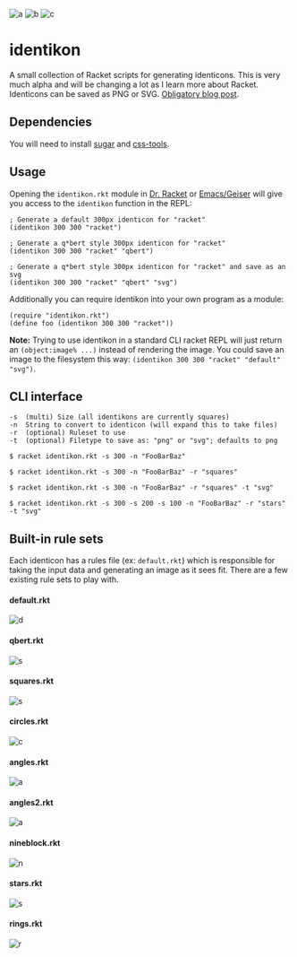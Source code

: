 ![a](https://dl.dropboxusercontent.com/u/4221594/github/darren_200.png) ![b](https://dl.dropboxusercontent.com/u/4221594/github/norma_200.png) ![c](https://dl.dropboxusercontent.com/u/4221594/github/koji_200.png)

identikon
=========

A small collection of Racket scripts for generating identicons. This is very much alpha and will be changing a lot as I learn more about Racket. Identicons can be saved as PNG or SVG. [Obligatory blog post](http://darrennewton.com/2015/01/04/deterministic-pixels/).

## Dependencies

You will need to install [sugar](http://pkg-build.racket-lang.org/doc/sugar/index.html) and [css-tools](https://github.com/mbutterick/css-tools).

## Usage

Opening the `identikon.rkt` module in [Dr. Racket](http://docs.racket-lang.org/drracket/) or [Emacs/Geiser](http://docs.racket-lang.org/guide/Emacs.html) will give you access to the `identikon` function in the REPL:

```racket
; Generate a default 300px identicon for "racket"
(identikon 300 300 "racket")

; Generate a q*bert style 300px identicon for "racket"
(identikon 300 300 "racket" "qbert")

; Generate a q*bert style 300px identicon for "racket" and save as an svg
(identikon 300 300 "racket" "qbert" "svg")
```

Additionally you can require identikon into your own program as a module:

```racket
(require "identikon.rkt")
(define foo (identikon 300 300 "racket"))
```

**Note:** Trying to use identikon in a standard CLI racket REPL will just return an `(object:image% ...)` instead of rendering the image. You could save an image to the filesystem this way: `(identikon 300 300 "racket" "default" "svg")`.

## CLI interface

```shell
-s  (multi) Size (all identikons are currently squares)
-n  String to convert to identicon (will expand this to take files)
-r  (optional) Ruleset to use
-t  (optional) Filetype to save as: "png" or "svg"; defaults to png

$ racket identikon.rkt -s 300 -n "FooBarBaz"

$ racket identikon.rkt -s 300 -n "FooBarBaz" -r "squares"

$ racket identikon.rkt -s 300 -n "FooBarBaz" -r "squares" -t "svg"

$ racket identikon.rkt -s 300 -s 200 -s 100 -n "FooBarBaz" -r "stars" -t "svg"
```

## Built-in rule sets

Each identicon has a rules file (ex: `default.rkt`) which is responsible for taking the input data and generating an image as it sees fit. There are a few existing rule sets to play with.

#### default.rkt

![d](https://dl.dropboxusercontent.com/u/4221594/github/norma_300_default.png)

#### qbert.rkt

![s](https://dl.dropboxusercontent.com/u/4221594/github/racket_300_qbert.png)

#### squares.rkt

![s](https://dl.dropboxusercontent.com/u/4221594/github/norma_300_squares.png)

#### circles.rkt

![c](https://dl.dropboxusercontent.com/u/4221594/github/norma_300_circles.png)

#### angles.rkt

![a](https://dl.dropboxusercontent.com/u/4221594/github/norma_300_angles.png)

#### angles2.rkt

![a](https://dl.dropboxusercontent.com/u/4221594/github/norma_300_angles2.png)

#### nineblock.rkt

![n](https://dl.dropboxusercontent.com/u/4221594/github/norma_300_nineblock.png)

#### stars.rkt

![s](https://dl.dropboxusercontent.com/u/4221594/github/norma_300_stars.png)

#### rings.rkt

![r](https://dl.dropboxusercontent.com/u/4221594/github/norma_300_rings.png)
